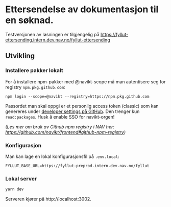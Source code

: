 # Ettersendelse av dokumentasjon til en søknad.

Testversjonen av løsningen er tilgjengelig på https://fyllut-ettersending.intern.dev.nav.no/fyllut-ettersending

## Utvikling

### Installere pakker lokalt 

For å installere npm-pakker med @navikt-scope må man autentisere seg for registry `npm.pkg.github.com`:

    npm login --scope=@navikt --registry=https://npm.pkg.github.com

Passordet man skal oppgi er et personlig access token (classic) som kan genereres under
[developer settings på GitHub](https://github.com/settings/tokens).
Den trenger kun `read:packages`. Husk å enable SSO for navikt-orgen!

_(Les mer om bruk av Github npm registry i NAV her: https://github.com/navikt/frontend#github-npm-registry)_

### Konfigurasjon

Man kan lage en lokal konfigurasjonsfil på `.env.local`:

```
FYLLUT_BASE_URL=https://fyllut-preprod.intern.dev.nav.no/fyllut
```

### Lokal server

```bash
yarn dev
```

Serveren kjører på http://localhost:3002.
